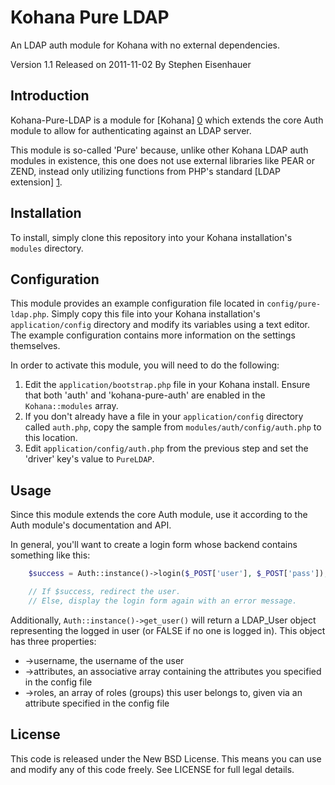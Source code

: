 Kohana Pure LDAP
================

An LDAP auth module for Kohana with no external dependencies.

Version 1.1
Released on 2011-11-02
By Stephen Eisenhauer

Introduction
------------

Kohana-Pure-LDAP is a module for [Kohana] [0] which extends the core
Auth module to allow for authenticating against an LDAP server.

This module is so-called 'Pure' because, unlike other Kohana LDAP auth
modules in existence, this one does not use external libraries like PEAR 
or ZEND, instead only utilizing functions from PHP's standard 
[LDAP extension] [1].

Installation
------------

To install, simply clone this repository into your Kohana installation's
`modules` directory.

Configuration
-------------

This module provides an example configuration file located 
in `config/pure-ldap.php`.  Simply copy this file into your Kohana
installation's `application/config` directory and modify its
variables using a text editor.  The example configuration contains
more information on the settings themselves.

In order to activate this module, you will need to do the following:

1.	Edit the `application/bootstrap.php` file in your Kohana install.
	Ensure that both 'auth' and 'kohana-pure-auth' are enabled in 
	the `Kohana::modules` array.
2.	If you don't already have a file in your `application/config`
	directory called `auth.php`, copy the sample from
	`modules/auth/config/auth.php` to this location.
3.	Edit `application/config/auth.php` from the previous step
	and set the 'driver' key's value to `PureLDAP`.

Usage
-----

Since this module extends the core Auth module, use it according to
the Auth module's documentation and API.

In general, you'll want to create a login form whose backend contains
something like this:

```php
	$success = Auth::instance()->login($_POST['user'], $_POST['pass']);

	// If $success, redirect the user.
	// Else, display the login form again with an error message.
```

Additionally, `Auth::instance()->get_user()` will return a LDAP_User
object representing the logged in user (or FALSE if no one is logged in).
This object has three properties:

* ->username, the username of the user
* ->attributes, an associative array containing the attributes you specified in the config file
* ->roles, an array of roles (groups) this user belongs to, given via an attribute specified in the config file

License
-------

This code is released under the New BSD License. This means you can use
and modify any of this code freely. See LICENSE for full legal details.

  [0]: http://kohanaframework.org/
  [1]: http://php.net/manual/en/book.ldap.php
